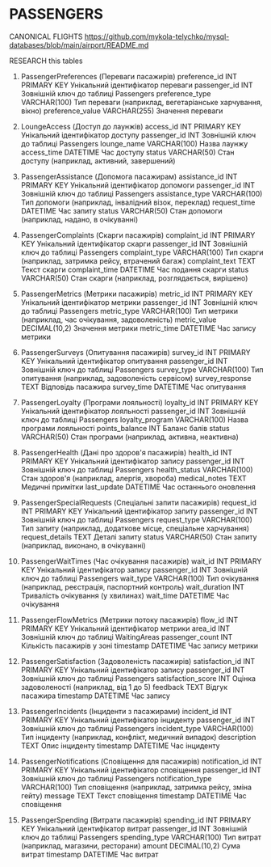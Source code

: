 # PASSENGERS

CANONICAL FLIGHTS 
https://github.com/mykola-telychko/mysql-databases/blob/main/airport/README.md

RESEARCH this tables 

1. PassengerPreferences (Переваги пасажирів)
    preference_id	INT PRIMARY KEY	Унікальний ідентифікатор переваги
    passenger_id	INT	Зовнішній ключ до таблиці Passengers
    preference_type	VARCHAR(100)	Тип переваги (наприклад, вегетаріанське харчування, вікно)
    preference_value	VARCHAR(255)	Значення переваги

2. LoungeAccess (Доступ до лаунжів)
    access_id	INT PRIMARY KEY	Унікальний ідентифікатор доступу
    passenger_id	INT	Зовнішній ключ до таблиці Passengers
    lounge_name	VARCHAR(100)	Назва лаунжу
    access_time	DATETIME	Час доступу
    status	VARCHAR(50)	Стан доступу (наприклад, активний, завершений)

3. PassengerAssistance (Допомога пасажирам)
    assistance_id	INT PRIMARY KEY	Унікальний ідентифікатор допомоги
    passenger_id	INT	Зовнішній ключ до таблиці Passengers
    assistance_type	VARCHAR(100)	Тип допомоги (наприклад, інвалідний візок, переклад)
    request_time	DATETIME	Час запиту
    status	VARCHAR(50)	Стан допомоги (наприклад, надано, в очікуванні)

4. PassengerComplaints (Скарги пасажирів)
    complaint_id	INT PRIMARY KEY	Унікальний ідентифікатор скарги
    passenger_id	INT	Зовнішній ключ до таблиці Passengers
    complaint_type	VARCHAR(100)	Тип скарги (наприклад, затримка рейсу, втрачений багаж)
    complaint_text	TEXT	Текст скарги
    complaint_time	DATETIME	Час подання скарги
    status	VARCHAR(50)	Стан скарги (наприклад, розглядається, вирішено)

5. PassengerMetrics (Метрики пасажирів)
    metric_id	INT PRIMARY KEY	Унікальний ідентифікатор метрики
    passenger_id	INT	Зовнішній ключ до таблиці Passengers
    metric_type	VARCHAR(100)	Тип метрики (наприклад, час очікування, задоволеність)
    metric_value	DECIMAL(10,2)	Значення метрики
    metric_time	DATETIME	Час запису метрики

6. PassengerSurveys (Опитування пасажирів)
    survey_id	INT PRIMARY KEY	Унікальний ідентифікатор опитування
    passenger_id	INT	Зовнішній ключ до таблиці Passengers
    survey_type	VARCHAR(100)	Тип опитування (наприклад, задоволеність сервісом)
    survey_response	TEXT	Відповідь пасажира
    survey_time	DATETIME	Час опитування

7. PassengerLoyalty (Програми лояльності)
    loyalty_id	INT PRIMARY KEY	Унікальний ідентифікатор лояльності
    passenger_id	INT	Зовнішній ключ до таблиці Passengers
    loyalty_program	VARCHAR(100)	Назва програми лояльності
    points_balance	INT	Баланс балів
    status	VARCHAR(50)	Стан програми (наприклад, активна, неактивна)

8. PassengerHealth (Дані про здоров'я пасажирів)
    health_id	INT PRIMARY KEY	Унікальний ідентифікатор запису
    passenger_id	INT	Зовнішній ключ до таблиці Passengers
    health_status	VARCHAR(100)	Стан здоров'я (наприклад, алергія, хвороба)
    medical_notes	TEXT	Медичні примітки
    last_update	DATETIME	Час останнього оновлення

9. PassengerSpecialRequests (Спеціальні запити пасажирів)
    request_id	INT PRIMARY KEY	Унікальний ідентифікатор запиту
    passenger_id	INT	Зовнішній ключ до таблиці Passengers
    request_type	VARCHAR(100)	Тип запиту (наприклад, додаткове місце, спеціальне харчування)
    request_details	TEXT	Деталі запиту
    status	VARCHAR(50)	Стан запиту (наприклад, виконано, в очікуванні)

10. PassengerWaitTimes (Час очікування пасажирів)
        wait_id	INT PRIMARY KEY	Унікальний ідентифікатор запису
        passenger_id	INT	Зовнішній ключ до таблиці Passengers
        wait_type	VARCHAR(100)	Тип очікування (наприклад, реєстрація, паспортний контроль)
        wait_duration	INT	Тривалість очікування (у хвилинах)
        wait_time	DATETIME	Час очікування

11. PassengerFlowMetrics (Метрики потоку пасажирів)
        flow_id	INT PRIMARY KEY	Унікальний ідентифікатор метрики
        area_id	INT	Зовнішній ключ до таблиці WaitingAreas
        passenger_count	INT	Кількість пасажирів у зоні
        timestamp	DATETIME	Час запису метрики

12. PassengerSatisfaction (Задоволеність пасажирів)
        satisfaction_id	INT PRIMARY KEY	Унікальний ідентифікатор запису
        passenger_id	INT	Зовнішній ключ до таблиці Passengers
        satisfaction_score	INT	Оцінка задоволеності (наприклад, від 1 до 5)
        feedback	TEXT	Відгук пасажира
        timestamp	DATETIME	Час запису

13. PassengerIncidents (Інциденти з пасажирами)
        incident_id	INT PRIMARY KEY	Унікальний ідентифікатор інциденту
        passenger_id	INT	Зовнішній ключ до таблиці Passengers
        incident_type	VARCHAR(100)	Тип інциденту (наприклад, конфлікт, медичний випадок)
        description	TEXT	Опис інциденту
        timestamp	DATETIME	Час інциденту

14. PassengerNotifications (Сповіщення для пасажирів)
        notification_id	INT PRIMARY KEY	Унікальний ідентифікатор сповіщення
        passenger_id	INT	Зовнішній ключ до таблиці Passengers
        notification_type	VARCHAR(100)	Тип сповіщення (наприклад, затримка рейсу, зміна гейту)
        message	TEXT	Текст сповіщення
        timestamp	DATETIME	Час сповіщення

15. PassengerSpending (Витрати пасажирів)
        spending_id	INT PRIMARY KEY	Унікальний ідентифікатор витрат
        passenger_id	INT	Зовнішній ключ до таблиці Passengers
        spending_type	VARCHAR(100)	Тип витрат (наприклад, магазини, ресторани)
        amount	DECIMAL(10,2)	Сума витрат
        timestamp	DATETIME	Час витрат

